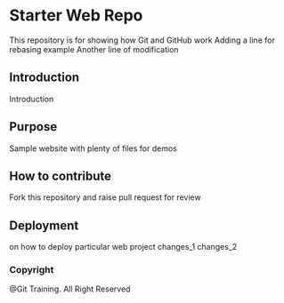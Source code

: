 # Starter Web Repo

This repository is for showing how Git and GitHub work
Adding a line for rebasing example
Another line of modification

## Introduction

Introduction

## Purpose

Sample website with plenty of files for demos

## How to contribute

Fork this repository and raise pull request for review

## Deployment

on how to deploy particular web project
changes_1
changes_2

### Copyright

@Git Training. All Right Reserved
